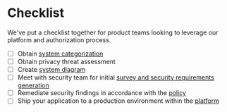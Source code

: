 # Checklist

We've put a checklist together for product teams looking to leverage our platform and authorization process.

- [ ] Obtain [system categorization](categorization.md)
- [ ] Obtain privacy threat assessment
- [ ] Create [system diagram](diagram.md)
- [ ] Meet with security team for initial [survey and security requirements generation](selection.md)
- [ ] Remediate security findings in accordance with the [policy](policy.md)
- [ ] Ship your application to a production environment within the [platform](platform.md)
